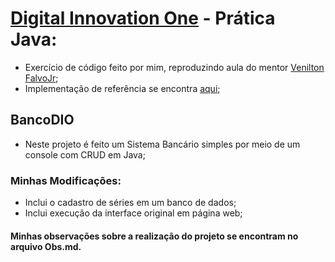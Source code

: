 # [Digital Innovation One](https://www.dio.me) - Prática Java:
- Exercício de código feito por mim, reproduzindo aula do mentor [Venilton FalvoJr](https://github.com/falvojr);
- Implementação de referência se encontra [aqui](https://github.com/falvojr/lab-banco-digital-oo);

## BancoDIO 
- Neste projeto é feito um Sistema Bancário simples por meio de um console com CRUD em Java;

### Minhas Modificações:

- Inclui o cadastro de séries em um banco de dados;
- Inclui execução da interface original em página web;

#### Minhas observações sobre a realização do projeto se encontram no arquivo Obs.md.

